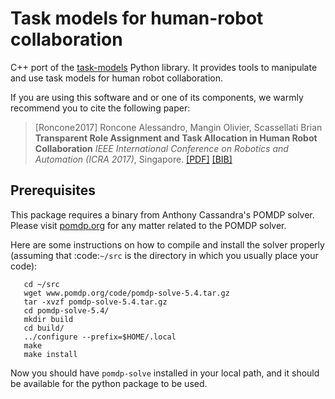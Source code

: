 # Task models for human-robot collaboration

C++ port of the [task-models](https://github.com/ScazLab/task-models) Python library. It provides tools to manipulate and use task models for human robot collaboration.

If you are using this software and or one of its components, we warmly recommend you to cite the following paper:

  > [Roncone2017] Roncone Alessandro, Mangin Olivier, Scassellati Brian **Transparent Role Assignment and Task Allocation in Human Robot Collaboration** *IEEE International Conference on Robotics and Automation (ICRA 2017)*, Singapore. [[PDF]](http://alecive.github.io/papers/[Roncone%20et%20al.%202017]%20Transparent%20Role%20Assignment%20and%20Task%20Allocation%20in%20Human%20Robot%20Collaboration.pdf) [[BIB]](http://alecive.github.io/papers/[Roncone%20et%20al.%202017]%20Transparent%20Role%20Assignment%20and%20Task%20Allocation%20in%20Human%20Robot%20Collaboration.bib)

## Prerequisites

This package requires a binary from Anthony Cassandra's POMDP solver. Please visit [pomdp.org](http://www.pomdp.org) for any matter related to the POMDP solver.

Here are some instructions on how to compile and install the solver properly (assuming that :code:`~/src` is the directory in which you usually place your code):

```
   cd ~/src
   wget www.pomdp.org/code/pomdp-solve-5.4.tar.gz
   tar -xvzf pomdp-solve-5.4.tar.gz
   cd pomdp-solve-5.4/
   mkdir build
   cd build/
   ../configure --prefix=$HOME/.local
   make
   make install
```

Now you should have `pomdp-solve` installed in your local path, and it should be available for the python package to be used.
